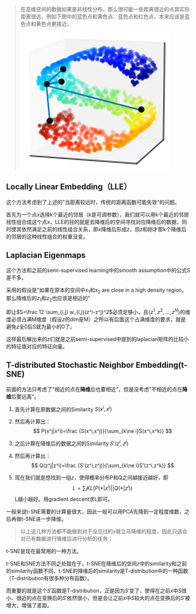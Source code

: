 > 在高维空间的数据如果是非线性分布，那么很可能一些距离很近的点其实际距离很远，例如下图中的蓝色点和黄色点、蓝色点和红色点，本来应该是蓝色点和黄色点更接近。
>
> ![image-20210717211839458](./images/image38.png)



## Locally Linear Embedding（LLE）

这个方法考虑到了上述的"当距离较远时，传统的距离函数可能失效"的问题。

首先为一个点$x$选择k个最近的邻居（k是可调参数），我们就可以用k个最近的邻居线性组合成这个点$x$，LLE的目的就是去降维后的空间寻找对应降维后的数据，同时使其依然满足之前的线性组合关系，即$x$降维后形成$z$，但$z$和刚才那k个降维后的邻居的这种线性组合的权重没变。



## Laplacian Eigenmaps

这个方法和之前的semi-supervised learning中的smooth assumption中的公式S差不多。

采用的假设是"如果在原本的空间中$x_1$和$x_2$ are close in a high density region，那么降维后的$z_1$和$z_2$也应该是相近的"

即让$S=\frac 12 \sum_{i,j} w_{i,j}(z^i-z^j)^2$必须足够小，且{$z^1, z^2, \dots, z^N$}的维度必须占满M维度（假设$z$的dim是M）之所以有后面这个占满维度的要求，就是避免$z$全0后S就为最小的0了。

这样最后解出来的$z$们就是之前semi-supervised中提到的laplacian矩阵的比较小的特征值对应的特征向量。



## T-distributed Stochastic Neighbor Embedding(t-SNE)

前面的方法只考虑了"相近的点在**降维**后也要相近"，但是没考虑"不相近的点在**降维**后要远离"。

1. 首先计算在原数据之间的Similarity $S(x^i, x^j)$

2. 然后再计算出：
   $$
   P(x^j|x^i)=\frac {S(x^i,x^j)}{\sum_{k\ne i}S(x^i,x^k)}
   $$
   

3. 之后计算在降维后的数据之间的Similarity $S'(z^i, z^j)$

4. 然后再计算出：
   $$
   Q(z^j|z^i)=\frac {S'(z^i,z^j)}{\sum_{k\ne i}S'(z^i,z^k)}
   $$

5. 现在我们就是想找到一组$z$，使得概率分布P和Q之间越接近越好，即
   $$
   L=\sum_i KL(P(*|x^i)||Q(*|z^i))
   $$
   L越小越好。用gradient descent求L即可。

一般来说t-SNE需要的计算量很大，因此一般可以用PCA先降到一定程度维数，之后再做t-SNE进一步降维。

> 以上这几种方法都不能做到对于没见过的$x$就立马降维的程度，因此只适合对已有数据进行降维后进行分析的任务；

t-SNE是现在最常用的一种方法。

t-SNE和SNE方法不同之处就在于，t-SNE在降维后的空间$z$中的similarity和之前的similarity函数不同，t-SNE的降维后的similarity是T-distribution中的一种函数（T-distribution有很多种分布函数）。

而重要的就是这个$S'$函数是T-distribution，正是因为$S'$变了，使得在之前$x$中$S$很小、很近的点在变换后的$S'$依然很小，但是会让之前$x$中$S$较大的点在变换后的$S'$被增大，增强了差距。

